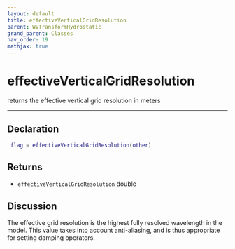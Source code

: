 ```yaml
---
layout: default
title: effectiveVerticalGridResolution
parent: WVTransformHydrostatic
grand_parent: Classes
nav_order: 19
mathjax: true
---
```


#  effectiveVerticalGridResolution

returns the effective vertical grid resolution in meters


---

## Declaration
```matlab
 flag = effectiveVerticalGridResolution(other)
```
## Returns
+ `effectiveVerticalGridResolution`  double

## Discussion

  The effective grid resolution is the highest fully resolved
  wavelength in the model. This value takes into account
  anti-aliasing, and is thus appropriate for setting damping
  operators.
 
      
